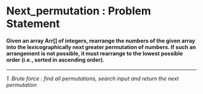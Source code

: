 # Next_permutation : Problem Statement

#### Given an array Arr[] of integers, rearrange the numbers of the given array into the lexicographically next greater permutation of numbers. If such an arrangement is not possible, it must rearrange to the lowest possible order (i.e., sorted in ascending order).

---

*1. Brute force : find all permutations, search input and return the next permutation*
